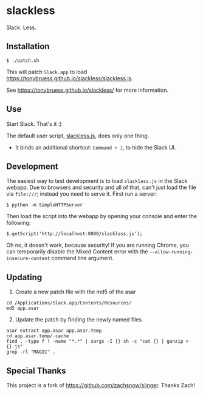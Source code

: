 # slackless

Slack. Less.

## Installation

    $ ./patch.sh

This will patch `Slack.app` to load <https://tonybruess.github.io/slackless/slackless.js>.

See <https://tonybruess.github.io/slackless/> for more information.

## Use

Start Slack. That's it :)

The default user script, [slackless.js](https://tonybruess.github.io/slackless/slackless.js),
does only one thing.

* It binds an additional shortcut: `Command + J`, to hide the Slack UI.

## Development

The easiest way to test development is to load `slackless.js` in the Slack
webapp. Due to browsers and security and all of that, can't just
load the file via `file:///`; instead you need to serve it. First run a server:

    $ python -m SimpleHTTPServer
    
Then load the script into the webapp by opening your console and enter the following:

    $.getScript('http://localhost:8000/slackless.js');

Oh no, it doesn't work, because security! If you are running Chrome, you
can temporarily disable the Mixed Content error with the `--allow-running-insecure-content`
command line argument.

## Updating

1. Create a new patch file with the md5 of the asar

```
cd /Applications/Slack.app/Contents/Resources/
md5 app.asar
```

2. Update the patch by finding the newly named files

```
asar extract app.asar app.asar.temp
cd app.asar.temp/.cache
find . -type f ! -name "*.*" | xargs -I {} sh -c "cat {} | gunzip > {}.js"
grep -rl "MAGIC" .
```

## Special Thanks

This project is a fork of https://github.com/zachsnow/slinger. Thanks Zach!
